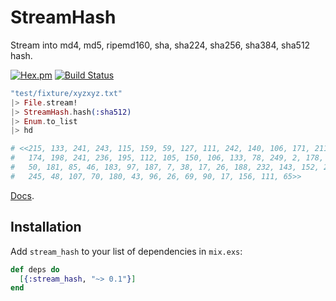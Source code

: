 StreamHash
==
Stream into md4, md5, ripemd160, sha, sha224, sha256, sha384, sha512 hash.

[![Hex.pm](https://img.shields.io/hexpm/v/stream_hash.svg)](https://hex.pm/packages/stream_hash)
[![Build Status](https://travis-ci.org/ne-sachirou/stream_hash.svg?branch=master)](https://travis-ci.org/ne-sachirou/stream_hash)

```elixir
"test/fixture/xyzxyz.txt"
|> File.stream!
|> StreamHash.hash(:sha512)
|> Enum.to_list
|> hd

# <<215, 133, 241, 243, 115, 159, 59, 127, 111, 242, 140, 106, 171, 211, 130, 48,
#   174, 198, 241, 236, 195, 112, 105, 150, 106, 133, 78, 249, 2, 178, 132, 254,
#   50, 181, 85, 46, 183, 97, 187, 7, 38, 17, 26, 188, 232, 143, 152, 210, 71, 54,
#   245, 48, 107, 70, 180, 43, 96, 26, 69, 90, 17, 156, 111, 65>>
```

[Docs](https://hexdocs.pm/stream_hash/).

Installation
--
Add `stream_hash` to your list of dependencies in `mix.exs`:

```elixir
def deps do
  [{:stream_hash, "~> 0.1"}]
end
```
